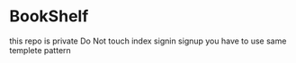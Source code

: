 # BookShelf
this repo is private 
Do Not touch index signin signup you have to use same templete pattern 
